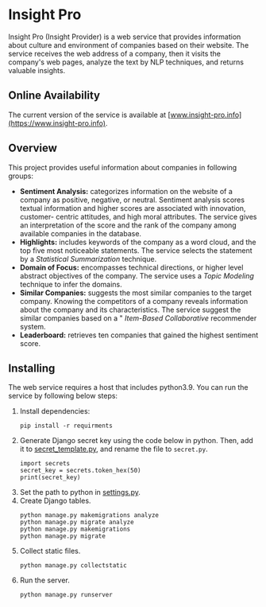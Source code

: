 # Insight Pro

Insight Pro (Insight Provider) is a web service that provides information about culture and environment of companies
based
on their
website.
The service receives the web address of a company, then it visits the company's web pages, analyze the text by NLP
techniques,
and returns valuable insights.

## Online Availability

The current version of the service is available at [www.insight-pro.info](https://www.insight-pro.info).

## Overview

This project provides useful information about companies in following groups:

- **Sentiment Analysis:** categorizes information on the website of a company as positive, negative, or
  neutral. Sentiment analysis scores textual information and higher scores are associated with innovation, customer-
  centric attitudes, and high moral attributes. The service gives an interpretation of the score and the rank of the
  company among
  available companies in the database.
- **Highlights:** includes keywords of the company as a word cloud, and the top five most noticeable statements. The
  service selects the statement by a *Statistical Summarization* technique.
- **Domain of Focus:** encompasses technical directions, or higher level
  abstract objectives of the company. The service uses a *Topic Modeling* technique to infer the domains.
- **Similar Companies:** suggests the most similar companies to the target company. Knowing the competitors of a company
  reveals information about the company and its characteristics. The service suggest the similar companies based on a "
  *Item-Based Collaborative* recommender system.
- **Leaderboard:** retrieves ten companies that gained the highest sentiment score.

## Installing

The web service requires a host that includes python3.9. You can run the service by following below steps:

1. Install dependencies:
    ```
   pip install -r requirments
   ```
2. Generate Django secret key using the code below in python. Then, add it
   to [secret_template.py](web_insight/secret_template.py), and rename the file
   to `secret.py`.
    ```
   import secrets
    secret_key = secrets.token_hex(50)
    print(secret_key)
   ```
3. Set the path to python in [settings.py](web_insight/settings.py).
4. Create Django tables.
    ```
    python manage.py makemigrations analyze
    python manage.py migrate analyze
    python manage.py makemigrations
    python manage.py migrate
    ```
5. Collect static files.
   ```
   python manage.py collectstatic
   ```
6. Run the server.
   ```
   python manage.py runserver
   ```
